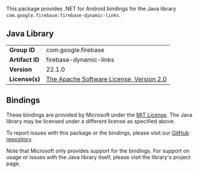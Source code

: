 This package provides .NET for Android bindings for the Java library `com.google.firebase:firebase-dynamic-links`.

## Java Library

| | |
|-|-|
| **Group ID** | com.google.firebase |
| **Artifact ID** | firebase-dynamic-links |
| **Version** | 22.1.0 |
| **License(s)** | [The Apache Software License, Version 2.0](http://www.apache.org/licenses/LICENSE-2.0.txt) |

## Bindings

These bindings are provided by Microsoft under the [MIT License](https://opensource.org/licenses/MIT). The Java
library may be licensed under a different license as specified above.

To report issues with this package or the bindings, please visit our [GitHub repository](https://aka.ms/android-libraries).

Note that Microsoft only provides support for the bindings. For support on
usage or issues with the Java library itself, please visit the library's project page.
